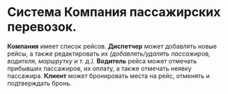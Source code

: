 # Система Компания пассажирских перевозок. 

**Компания** имеет список рейсов.
**Диспетчер** может добавлять новые рейсы, а также редактировать их *(добавлять/удалять пассажиров, водителя, маршрутку и т. д.).*
**Водитель** рейса может отмечать прибывших пассажиров, их оплату, а также отмечать неявку пассажира.
**Клиент** может бронировать места на рейс, отменять и подтверждать бронь.
